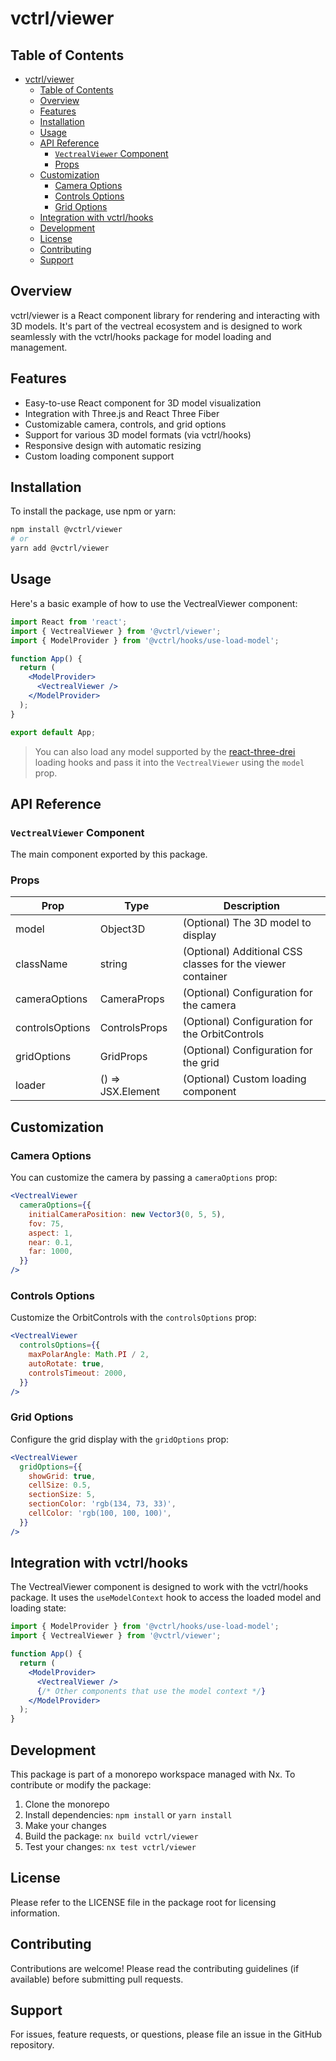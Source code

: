 # vctrl/viewer

## Table of Contents

- [vctrl/viewer](#vctrlviewer)
  - [Table of Contents](#table-of-contents)
  - [Overview](#overview)
  - [Features](#features)
  - [Installation](#installation)
  - [Usage](#usage)
  - [API Reference](#api-reference)
    - [`VectrealViewer` Component](#vectrealviewer-component)
    - [Props](#props)
  - [Customization](#customization)
    - [Camera Options](#camera-options)
    - [Controls Options](#controls-options)
    - [Grid Options](#grid-options)
  - [Integration with vctrl/hooks](#integration-with-vctrlhooks)
  - [Development](#development)
  - [License](#license)
  - [Contributing](#contributing)
  - [Support](#support)

## Overview

vctrl/viewer is a React component library for rendering and interacting with 3D models. It's part of the vectreal ecosystem and is designed to work seamlessly with the vctrl/hooks package for model loading and management.

## Features

- Easy-to-use React component for 3D model visualization
- Integration with Three.js and React Three Fiber
- Customizable camera, controls, and grid options
- Support for various 3D model formats (via vctrl/hooks)
- Responsive design with automatic resizing
- Custom loading component support

## Installation

To install the package, use npm or yarn:

```bash
npm install @vctrl/viewer
# or
yarn add @vctrl/viewer
```

## Usage

Here's a basic example of how to use the VectrealViewer component:

```jsx
import React from 'react';
import { VectrealViewer } from '@vctrl/viewer';
import { ModelProvider } from '@vctrl/hooks/use-load-model';

function App() {
  return (
    <ModelProvider>
      <VectrealViewer />
    </ModelProvider>
  );
}

export default App;
```

> You can also load any model supported by the [react-three-drei](https://github.com/pmndrs/react-three-drei) loading hooks and pass it into the `VectrealViewer` using the `model` prop.

## API Reference

### `VectrealViewer` Component

The main component exported by this package.

### Props

| Prop            | Type              | Description                                                |
| --------------- | ----------------- | ---------------------------------------------------------- |
| model           | Object3D          | (Optional) The 3D model to display                         |
| className       | string            | (Optional) Additional CSS classes for the viewer container |
| cameraOptions   | CameraProps       | (Optional) Configuration for the camera                    |
| controlsOptions | ControlsProps     | (Optional) Configuration for the OrbitControls             |
| gridOptions     | GridProps         | (Optional) Configuration for the grid                      |
| loader          | () => JSX.Element | (Optional) Custom loading component                        |

## Customization

### Camera Options

You can customize the camera by passing a `cameraOptions` prop:

```jsx
<VectrealViewer
  cameraOptions={{
    initialCameraPosition: new Vector3(0, 5, 5),
    fov: 75,
    aspect: 1,
    near: 0.1,
    far: 1000,
  }}
/>
```

### Controls Options

Customize the OrbitControls with the `controlsOptions` prop:

```jsx
<VectrealViewer
  controlsOptions={{
    maxPolarAngle: Math.PI / 2,
    autoRotate: true,
    controlsTimeout: 2000,
  }}
/>
```

### Grid Options

Configure the grid display with the `gridOptions` prop:

```jsx
<VectrealViewer
  gridOptions={{
    showGrid: true,
    cellSize: 0.5,
    sectionSize: 5,
    sectionColor: 'rgb(134, 73, 33)',
    cellColor: 'rgb(100, 100, 100)',
  }}
/>
```

## Integration with vctrl/hooks

The VectrealViewer component is designed to work with the vctrl/hooks package. It uses the `useModelContext` hook to access the loaded model and loading state:

```jsx
import { ModelProvider } from '@vctrl/hooks/use-load-model';
import { VectrealViewer } from '@vctrl/viewer';

function App() {
  return (
    <ModelProvider>
      <VectrealViewer />
      {/* Other components that use the model context */}
    </ModelProvider>
  );
}
```

## Development

This package is part of a monorepo workspace managed with Nx. To contribute or modify the package:

1. Clone the monorepo
2. Install dependencies: `npm install` or `yarn install`
3. Make your changes
4. Build the package: `nx build vctrl/viewer`
5. Test your changes: `nx test vctrl/viewer`

## License

Please refer to the LICENSE file in the package root for licensing information.

## Contributing

Contributions are welcome! Please read the contributing guidelines (if available) before submitting pull requests.

## Support

For issues, feature requests, or questions, please file an issue in the GitHub repository.
